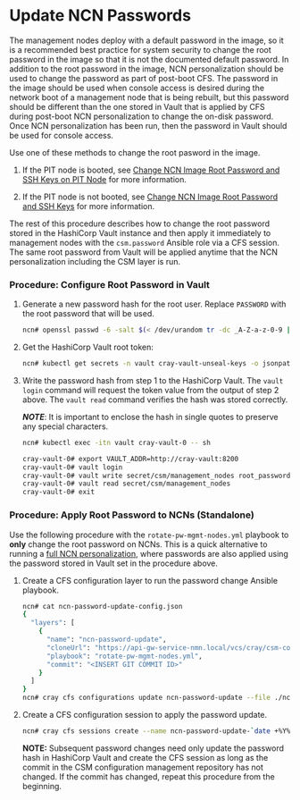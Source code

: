 # Update NCN Passwords

The management nodes deploy with a default password in the image, so it is a recommended best
practice for system security to change the root password in the image so that it is
not the documented default password. In addition to the root password in the image, NCN
personalization should be used to change the password as part of post-boot CFS.  The password
in the image should be used when console access is desired during the network boot of a management
node that is being rebuilt, but this password should be different than the one stored in Vault
that is applied by CFS during post-boot NCN personalization to change the on-disk password. Once
NCN personalization has been run, then the password in Vault should be used for console access.

Use one of these methods to change the root pasword in the image.

1. If the PIT node is booted, see 
[Change NCN Image Root Password and SSH Keys on PIT Node](Change_NCN_Image_Root_Password_and_SSH_Keys_on_PIT_Node.md)
for more information.

1. If the PIT node is not booted, see 
[Change NCN Image Root Password and SSH Keys](Change_NCN_Image_Root_Password_and_SSH_Keys.md)
for more information.

The rest of this procedure describes how to change the root password stored in the HashiCorp
Vault instance and then apply it immediately to management nodes with the `csm.password` Ansible
role via a CFS session. The same root password from Vault will be applied anytime that the NCN
personalization including the CSM layer is run.

### Procedure: Configure Root Password in Vault

1. Generate a new password hash for the root user. Replace `PASSWORD` with the
   root password that will be used.

   ```bash
   ncn# openssl passwd -6 -salt $(< /dev/urandom tr -dc _A-Z-a-z-0-9 | head -c4) PASSWORD
   ```

1. Get the HashiCorp Vault root token:

   ```bash
   ncn# kubectl get secrets -n vault cray-vault-unseal-keys -o jsonpath='{.data.vault-root}' | base64 -d; echo
   ```

1. Write the password hash from step 1 to the HashiCorp Vault. The `vault login`
   command will request the token value from the output of step 2 above. The
   `vault read` command verifies the hash was stored correctly.

   ***NOTE***: It is important to enclose the hash in single quotes to preserve
   any special characters.

   ```bash
   ncn# kubectl exec -itn vault cray-vault-0 -- sh

   cray-vault-0# export VAULT_ADDR=http://cray-vault:8200
   cray-vault-0# vault login
   cray-vault-0# vault write secret/csm/management_nodes root_password='HASH'
   cray-vault-0# vault read secret/csm/management_nodes
   cray-vault-0# exit
   ```

### Procedure: Apply Root Password to NCNs (Standalone)

Use the following procedure with the `rotate-pw-mgmt-nodes.yml` playbook to
**only** change the root password on NCNs. This is a quick alternative to
running a [full NCN personalization](../CSM_product_management/Configure_Non-Compute_Nodes_with_CFS.md#set_root_password),
where passwords are also applied using the password stored in Vault set in the
procedure above.

1. Create a CFS configuration layer to run the password change Ansible playbook.

   ```bash
   ncn# cat ncn-password-update-config.json
   {
     "layers": [
       {
         "name": "ncn-password-update",
         "cloneUrl": "https://api-gw-service-nmn.local/vcs/cray/csm-config-management.git",
         "playbook": "rotate-pw-mgmt-nodes.yml",
         "commit": "<INSERT GIT COMMIT ID>"
       }
     ]
   }
   ncn# cray cfs configurations update ncn-password-update --file ./ncn-password-update-config.json
   ```

1. Create a CFS configuration session to apply the password update.
   
   ```bash
   ncn# cray cfs sessions create --name ncn-password-update-`date +%Y%m%d%H%M%S` --configuration-name ncn-password-update
   ```

   **NOTE:** Subsequent password changes need only update the password hash in
   HashiCorp Vault and create the CFS session as long as the commit in the CSM
   configuration management repository has not changed. If the commit has changed,
   repeat this procedure from the beginning.
